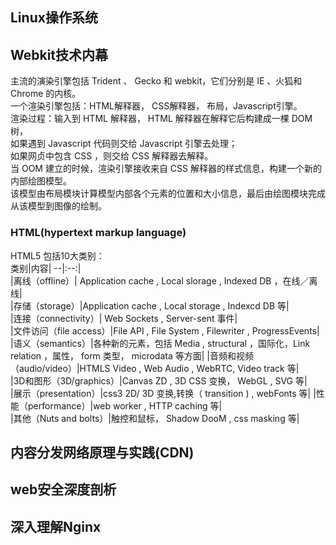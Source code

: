 ## Linux操作系统    
## Webkit技术内幕   
主流的演染引擎包括 Trident 、 Gecko 和 webkit，它们分别是 IE 、火狐和 Chrome 的内核。   
一个渲染引擎包括：HTML解释器， CSS解释器， 布局，Javascript引擎。   
渲染过程：输入到 HTML 解释器， HTML 解释器在解释它后构建成一棵 DOM 树，     
如果遇到 Javascript 代码则交给 Javascript 引擎去处理；  
如果网贞中包含 CSS ，则交给 CSS 解释器去解释。  
当 OOM 建立的时候，渲染引擎接收来自 CSS 解释器的样式信息，构建一个新的内部绘图模型。    
该模型由布局模块计算模型内部各个元素的位置和大小信息，最后由绘图模块完成从该模型到图像的绘制。      
### HTML(hypertext markup language) 
HTML5 包括10大类别：  
类别|内容|
--|:--:|  
|离线（offline）| Application cache , Local slorage , Indexed DB ，在线／离线|  
|存储（storage）|Application cache , Local storage , Indexcd DB 等|     
|连接（connectivity）|  Web Sockets , Server-sent 事件|     
|文件访问（file access）|File API , File System , Filewriter , ProgressEvents|      
|语义（semantics）|各种新的元素，包括 Media , structural ，国际化，Link relation ，属性， form 类型， microdata 等方面|
|音频和视频（audio/video）|HTMLS Video , Web Audio , WebRTC, Video track 等|        
|3D和图形（3D/graphics）|Canvas ZD , 3D CSS 变换， WebGL , SVG 等|      
|展示（presentation）|css3 2D/ 3D 变换,转换（ transition ) , webFonts 等|
|性能（performance）|web worker , HTTP caching 等|  
|其他（Nuts and bolts）|触控和鼠标， Shadow DooM , css masking 等|    


## 内容分发网络原理与实践(CDN)   
## web安全深度剖析  
## 深入理解Nginx    
 
